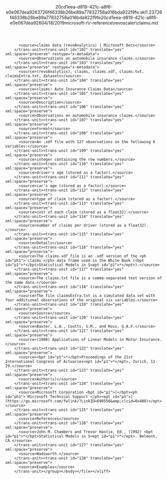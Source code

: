 <?xml version="1.0"?><xliff version="1.2" xmlns="urn:oasis:names:tc:xliff:document:1.2" xmlns:xsi="http://www.w3.org/2001/XMLSchema-instance" xsi:schemaLocation="urn:oasis:names:tc:xliff:document:1.2 xliff-core-1.2-transitional.xsd"><file datatype="xml" original="claims.md" source-language="en-US" target-language="en-US"><header><tool tool-id="mdxliff" tool-name="mdxliff" tool-version="1.0-d1654b2" tool-company="Microsoft" /><xliffext:skl_file_name xmlns:xliffext="urn:microsoft:content:schema:xliffextensions">20cd1eea-d819-421c-a8f6-e0e067dea9263726f46338b26be89a77832758a016bda922f9fe.skl</xliffext:skl_file_name><xliffext:version xmlns:xliffext="urn:microsoft:content:schema:xliffextensions">1.2</xliffext:version><xliffext:ms.openlocfilehash xmlns:xliffext="urn:microsoft:content:schema:xliffextensions">3726f46338b26be89a77832758a016bda922f9fe</xliffext:ms.openlocfilehash><xliffext:ms.sourcegitcommit xmlns:xliffext="urn:microsoft:content:schema:xliffextensions">20cd1eea-d819-421c-a8f6-e0e067dea926</xliffext:ms.sourcegitcommit><xliffext:ms.lasthandoff xmlns:xliffext="urn:microsoft:content:schema:xliffextensions">04/18/2019</xliffext:ms.lasthandoff><xliffext:ms.openlocfilepath xmlns:xliffext="urn:microsoft:content:schema:xliffextensions">microsoft-r\r-reference\revoscaler\claims.md</xliffext:ms.openlocfilepath></header><body><group id="content" extype="content"><trans-unit id="101" translate="yes" xml:space="preserve" restype="x-metadata">
          <source>claims data (revoAnalytics) | Microsoft Docs</source>
        </trans-unit><trans-unit id="102" translate="yes" xml:space="preserve" restype="x-metadata">
          <source>Observations on automobile insurance claims.</source>
        </trans-unit><trans-unit id="103" translate="yes" xml:space="preserve" restype="x-metadata">
          <source>(revoAnalytics), claims, claims.xdf, claims.txt, claimsExtra.txt, datasets</source>
        </trans-unit><trans-unit id="104" translate="yes" xml:space="preserve">
          <source>claims: Auto Insurance Claims Data</source>
        </trans-unit><trans-unit id="105" translate="yes" xml:space="preserve">
          <source>Description</source>
        </trans-unit><trans-unit id="106" translate="yes" xml:space="preserve">
          <source>Observations on automobile insurance claims.</source>
        </trans-unit><trans-unit id="107" translate="yes" xml:space="preserve">
          <source>Format</source>
        </trans-unit><trans-unit id="108" translate="yes" xml:space="preserve">
          <source>An .xdf file with 127 observations on the following 6 variables:</source>
        </trans-unit><trans-unit id="109" translate="yes" xml:space="preserve">
          <source>integer containing the row numbers.</source>
        </trans-unit><trans-unit id="110" translate="yes" xml:space="preserve">
          <source>driver's age (stored as a factor).</source>
        </trans-unit><trans-unit id="111" translate="yes" xml:space="preserve">
          <source>car's age (stored as a factor).</source>
        </trans-unit><trans-unit id="112" translate="yes" xml:space="preserve">
          <source>type of claim (stored as a factor).</source>
        </trans-unit><trans-unit id="113" translate="yes" xml:space="preserve">
          <source>cost of each claim (stored as a float32).</source>
        </trans-unit><trans-unit id="114" translate="yes" xml:space="preserve">
          <source>number of claims per driver (stored as a float32).</source>
        </trans-unit><trans-unit id="115" translate="yes" xml:space="preserve">
          <source>Details</source>
        </trans-unit><trans-unit id="116" translate="yes" xml:space="preserve">
          <source>The claims.xdf file is an .xdf version of the <ph id="ph1">`claims`</ph> data frame used in the White Book (<bpt id="p1">*</bpt>Statistical Models in S<ept id="p1">*</ept>).</source>
        </trans-unit><trans-unit id="117" translate="yes" xml:space="preserve">
          <source>The claims.txt file is a comma-separated text version of the same data.</source>
        </trans-unit><trans-unit id="118" translate="yes" xml:space="preserve">
          <source>The file claimsExtra.txt is a simulated data set with four additional observations of the original six variables.</source>
        </trans-unit><trans-unit id="119" translate="yes" xml:space="preserve">
          <source>Source</source>
        </trans-unit><trans-unit id="120" translate="yes" xml:space="preserve">
          <source>Baxter, L.A., Coutts, S.M., and Ross, G.A.F.</source>
        </trans-unit><trans-unit id="121" translate="yes" xml:space="preserve">
          <source>(1980) Applications of Linear Models in Motor Insurance.</source>
        </trans-unit><trans-unit id="122" translate="yes" xml:space="preserve">
          <source><bpt id="p1">*</bpt>Proceedings of the 21st International Congress of Actuaries<ept id="p1">*</ept>, Zurich, 11-29.</source>
        </trans-unit><trans-unit id="123" translate="yes" xml:space="preserve">
          <source>Author(s)</source>
        </trans-unit><trans-unit id="124" translate="yes" xml:space="preserve">
          <source>Microsoft Corporation <bpt id="p1">[</bpt><ph id="ph1">`Microsoft Technical Support`</ph><ept id="p1">](https://go.microsoft.com/fwlink/?LinkID=698556&amp;clcid=0x409)</ept></source>
        </trans-unit><trans-unit id="125" translate="yes" xml:space="preserve">
          <source>References</source>
        </trans-unit><trans-unit id="126" translate="yes" xml:space="preserve">
          <source>John M. Chambers and Trevor Hastie, Ed., (1992) <bpt id="p1">*</bpt>Statistical Models in S<ept id="p1">*</ept>. Belmont, CA.</source>
        </trans-unit><trans-unit id="127" translate="yes" xml:space="preserve">
          <source>Wadsworth.</source>
        </trans-unit><trans-unit id="128" translate="yes" xml:space="preserve">
          <source>Examples</source>
        </trans-unit></group></body></file></xliff>